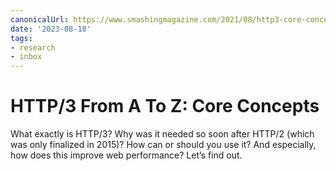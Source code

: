 ```yaml
---
canonicalUrl: https://www.smashingmagazine.com/2021/08/http3-core-concepts-part1/
date: '2023-08-18'
tags:
- research
- inbox
---
```


# HTTP/3 From A To Z: Core Concepts

What exactly is HTTP/3? Why was it needed so soon after HTTP/2 (which was only finalized in 2015)? How can or should you use it? And especially, how does this improve web performance? Let’s find out.